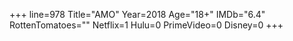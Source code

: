 +++
line=978
Title="AMO"
Year=2018
Age="18+"
IMDb="6.4"
RottenTomatoes=""
Netflix=1
Hulu=0
PrimeVideo=0
Disney=0
+++

